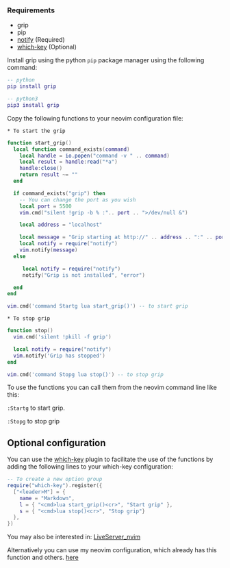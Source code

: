 ### Requirements
- grip
- pip
- [notify](https://github.com/rcarriga/nvim-notify) (Required)
- [which-key](https://github.com/folke/which-key.nvim) (Optional)

Install grip using the python ```pip``` package manager using the following command:
```lua
-- python
pip install grip

-- python3
pip3 install grip
```
Copy the following functions to your neovim configuration file:

```* To start the grip```
```lua
function start_grip()
  local function command_exists(command)
    local handle = io.popen("command -v " .. command)
    local result = handle:read("*a")
    handle:close()
    return result ~= ""
  end

  if command_exists("grip") then
    -- You can change the port as you wish
    local port = 5500
    vim.cmd("silent !grip -b % :".. port .. ">/dev/null &")

    local address = "localhost"

    local message = "Grip starting at http://" .. address .. ":" .. port
    local notify = require("notify")
    vim.notify(message)
  else

     local notify = require("notify")
     notify("Grip is not installed", "error")

  end
end

vim.cmd('command Startg lua start_grip()') -- to start grip

```
```* To stop grip```
```lua
function stop()
  vim.cmd('silent !pkill -f grip')

  local notify = require("notify")
  vim.notify('Grip has stopped')
end

vim.cmd('command Stopg lua stop()') -- to stop grip

```
To use the functions you can call them from the neovim command line like this:

```:Startg``` to start grip.

```:Stopg``` to stop grip

## Optional configuration

You can use the <a href='https://github.com/folke/which-key.nvim' target='_blank'>which-key</a> plugin to facilitate the use of the functions by adding the following lines to your which-key configuration:
```lua
-- To create a new option group
require("which-key").register({
  ["<leader>M"] = {
    name = "Markdown",
    l = { "<cmd>lua start_grip()<cr>", "Start grip" },
    s = { "<cmd>lua stop()<cr>", "Stop grip"}
  },
})
```

You may also be interested in: [LiveServer_nvim](https://www.github.com/RchrdAriza/LiveServer_nvim)

Alternatively you can use my neovim configuration, which already has this function and others. [here](https://www.github.com/RchrdAriza/NvimOnMy_Way)
